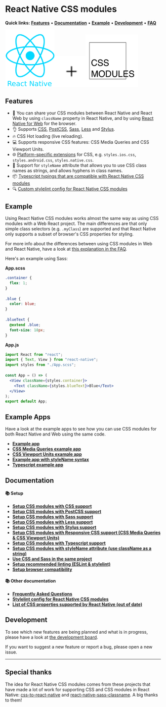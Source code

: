 # React Native CSS modules

**Quick links:** **[Features](#features)** • **[Documentation](https://github.com/kristerkari/react-native-css-modules#documentation)** • **[Example](#example)** • **[Development](#development)** • **[FAQ](docs/faq.md#frequently-asked-questions)**

<a href="https://facebook.github.io/react-native/"><img src="images/react-native-logo.png" width="160"></a><img src="images/plus.svg" width="100"><a href="https://github.com/css-modules/css-modules"><img src="images/css-modules-logo.svg" width="170"></a>

## Features

- :tada: You can share your CSS modules between React Native and React Web by using `className` property in React Native, and by using [React Native for Web](https://github.com/necolas/react-native-web) for the browser.
- :ok_hand: Supports [CSS](https://github.com/kristerkari/react-native-css-transformer), [PostCSS](https://github.com/kristerkari/react-native-postcss-transformer), [Sass](https://github.com/kristerkari/react-native-sass-transformer), [Less](https://github.com/kristerkari/react-native-less-transformer) and [Stylus](https://github.com/kristerkari/react-native-stylus-transformer).
- :fire: CSS Hot loading (live reloading).
- :computer: Supports responsive CSS features: CSS Media Queries and CSS Viewport Units.
- :globe_with_meridians: [Platform-specific extensions](https://facebook.github.io/react-native/docs/platform-specific-code.html#platform-specific-extensions) for CSS, e.g. `styles.ios.css`, `styles.android.css`, `styles.native.css`.
- :tophat: Support for `styleName` attribute that allows you to use CSS class names as strings, and allows hyphens in class names.
- :package: [Typescript typings that are compatible with React Native CSS modules](https://github.com/kristerkari/react-native-types-for-css-modules)
- :mag: [Custom stylelint config for React Native CSS modules](https://github.com/kristerkari/stylelint-config-react-native-css-modules)

## Example

Using React Native CSS modules works almost the same way as using CSS modules with a Web React project. The main differences are that only simple class selectors (e.g. `.myClass`) are supported and that React Native only supports a subset of browser's CSS properties for styling.

For more info about the differences between using CSS modules in Web and React Native, have a look at [this explanation in the FAQ](docs/faq.md#what-is-the-difference-with-regular-css-and-react-natives-css).

Here's an example using Sass:

**App.scss**

```scss
.container {
  flex: 1;
}

.blue {
  color: blue;
}

.blueText {
  @extend .blue;
  font-size: 18px;
}
```

**App.js**

```jsx
import React from "react";
import { Text, View } from "react-native";
import styles from "./App.scss";

const App = () => (
  <View className={styles.container}>
    <Text className={styles.blueText}>Blue</Text>
  </View>
);
export default App;
```

## Example Apps

Have a look at the example apps to see how you can use CSS modules for both React Native and Web using the same code.

- **[Example app](https://github.com/kristerkari/react-native-css-modules-example)**
- **[CSS Media Queries example app](https://github.com/kristerkari/react-native-css-modules-with-media-queries-example)**
- **[CSS Viewport Units example app](https://github.com/kristerkari/react-native-css-modules-with-viewport-units-example)**
- **[Example app with styleName syntax](https://github.com/kristerkari/react-native-css-modules-stylename-example)**
- **[Typescript example app](https://github.com/kristerkari/react-native-css-modules-with-typescript-example)**

## Documentation

#### :books: Setup

- **[Setup CSS modules with CSS support](docs/setup-css.md)**
- **[Setup CSS modules with PostCSS support](docs/setup-postcss.md)**
- **[Setup CSS modules with Sass support](docs/setup-sass.md)**
- **[Setup CSS modules with Less support](docs/setup-less.md)**
- **[Setup CSS modules with Stylus support](docs/setup-stylus.md)**
- **[Setup CSS modules with Responsive CSS support (CSS Media Queries & CSS Viewport Units)](docs/setup-responsive.md)**
- **[Setup CSS modules with Typescript support](docs/setup-typescript.md)**
- **[Setup CSS modules with styleName attribute (use className as a string)](docs/setup-stylename.md)**
- **[Use CSS and Sass in the same project](docs/multiple-transformers.md)**
- **[Setup recommended linting (ESLint & stylelint)](docs/setup-linting.md)**
- **[Setup browser compatibility](docs/web-compatibility.md)**

#### :books: Other documentation

- **[Frequently Asked Questions](docs/faq.md)**
- **[Stylelint config for React Native CSS modules](https://github.com/kristerkari/stylelint-config-react-native-css-modules)**
- **[List of CSS properties supported by React Native (out of date)](https://github.com/vhpoet/react-native-styling-cheat-sheet)**

## Development

To see which new features are being planned and what is in progress, please have a look at [the development board](https://github.com/kristerkari/react-native-css-modules/projects/1).

If you want to suggest a new feature or report a bug, please open a new issue.

---

## Special thanks

The idea for React Native CSS modules comes from these projects that have made a lot of work for supporting CSS and CSS modules in React Native: [css-to-react-native](https://github.com/styled-components/css-to-react-native) and [react-native-sass-classname](https://github.com/daniloster/react-native-sass-classname). A big thanks to them!
